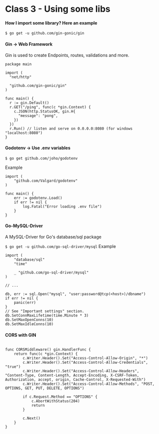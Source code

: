 # Class 3 - Using some libs

#### How I import some library? Here an example

`$ go get -u github.com/gin-gonic/gin`

#### Gin -> Web Framework

Gin is used to create Endpoints, routes, validations and more.

```
package main

import (
  "net/http"

  "github.com/gin-gonic/gin"
)

func main() {
  r := gin.Default()
  r.GET("/ping", func(c *gin.Context) {
    c.JSON(http.StatusOK, gin.H{
      "message": "pong",
    })
  })
  r.Run() // listen and serve on 0.0.0.0:8080 (for windows "localhost:8080")
}
```

#### Godotenv -> Use .env variables

`$ go get github.com/joho/godotenv`

Example

```
import (
	"github.com/Valgard/godotenv"
)

func main() {
	err := godotenv.Load()
	if err != nil {
		log.Fatal("Error loading .env file")
	}
}
```

#### Go-MySQL-Driver

A MySQL-Driver for Go's database/sql package

`$ go get -u github.com/go-sql-driver/mysql`
Example

```
import (
	"database/sql"
	"time"

	_ "github.com/go-sql-driver/mysql"
)

// ...

db, err := sql.Open("mysql", "user:password@tcp(<host>)/dbname")
if err != nil {
	panic(err)
}
// See "Important settings" section.
db.SetConnMaxLifetime(time.Minute * 3)
db.SetMaxOpenConns(10)
db.SetMaxIdleConns(10)
```

#### CORS with GIN

```

func CORSMiddleware() gin.HandlerFunc {
	return func(c *gin.Context) {
		c.Writer.Header().Set("Access-Control-Allow-Origin", "*")
		c.Writer.Header().Set("Access-Control-Allow-Credentials", "true")
		c.Writer.Header().Set("Access-Control-Allow-Headers", "Content-Type, Content-Length, Accept-Encoding, X-CSRF-Token, Authorization, accept, origin, Cache-Control, X-Requested-With")
		c.Writer.Header().Set("Access-Control-Allow-Methods", "POST, OPTIONS, GET, PUT, DELETE, OPTIONS")

		if c.Request.Method == "OPTIONS" {
			c.AbortWithStatus(204)
			return
		}

		c.Next()
	}
}

```
